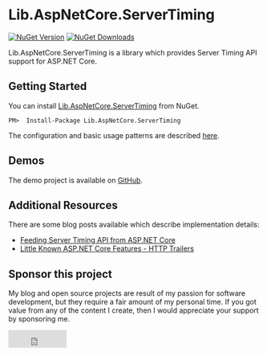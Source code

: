 ﻿# Lib.AspNetCore.ServerTiming
[![NuGet Version](https://img.shields.io/nuget/v/Lib.AspNetCore.ServerTiming?label=Lib.AspNetCore.ServerTiming&logo=nuget)](https://www.nuget.org/packages/Lib.AspNetCore.ServerTiming)
[![NuGet Downloads](https://img.shields.io/nuget/dt/Lib.AspNetCore.ServerTiming?label=⭳)](https://www.nuget.org/packages/Lib.AspNetCore.ServerTiming)

Lib.AspNetCore.ServerTiming is a library which provides Server Timing API support for ASP.NET Core.

## Getting Started

You can install [Lib.AspNetCore.ServerTiming](https://www.nuget.org/packages/Lib.AspNetCore.ServerTiming/) from NuGet.

```
PM>  Install-Package Lib.AspNetCore.ServerTiming
```

The configuration and basic usage patterns are described [here](articles/getting-started.md).

## Demos

The demo project is available on [GitHub](https://github.com/tpeczek/Lib.AspNetCore.ServerTiming/tree/main/Demo.AspNetCore.ServerTiming).

## Additional Resources

There are some blog posts available which describe implementation details:

- [Feeding Server Timing API from ASP.NET Core](https://www.tpeczek.com/2017/06/feeding-server-timing-api-from-aspnet.html)
- [Little Known ASP.NET Core Features - HTTP Trailers](https://www.tpeczek.com/2020/09/little-known-aspnet-core-features-http.html)

## Sponsor this project

My blog and open source projects are result of my passion for software development, but they require a fair amount of my personal time. If you got value from any of the content I create, then I would appreciate your support by sponsoring me.

<iframe src="https://github.com/sponsors/tpeczek/button" title="Sponsor tpeczek" height="35" width="116" style="border: 0;"></iframe>

